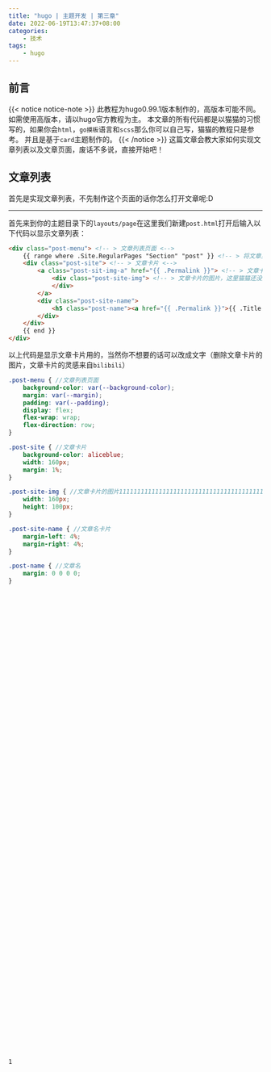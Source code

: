 ```yaml
---
title: "hugo | 主题开发 | 第三章"
date: 2022-06-19T13:47:37+08:00
categories:
    - 技术
tags:
    - hugo
---
```


## 前言
{{< notice notice-note >}}
此教程为hugo0.99.1版本制作的，高版本可能不同。如需使用高版本，请以hugo官方教程为主。
本文章的所有代码都是以猫猫的习惯写的，如果你会`html`，`go摸板`语言和`scss`那么你可以自己写，猫猫的教程只是参考。
并且是基于`card`主题制作的。
{{< /notice >}}
这篇文章会教大家如何实现文章列表以及文章页面，废话不多说，直接开始吧！
## 文章列表
首先是实现文章列表，不先制作这个页面的话你怎么打开文章呢:D
- - -
首先来到你的主题目录下的`layouts/page`在这里我们新建`post.html`打开后输入以下代码以显示文章列表：
```html
<div class="post-menu"> <!-- > 文章列表页面 <-->
    {{ range where .Site.RegularPages "Section" "post" }} <!-- > 将文章显示出来 <-->
    <div class="post-site"> <!-- > 文章卡片 <-->
        <a class="post-sit-img-a" href="{{ .Permalink }}"> <!-- > 文章卡片的图片链接（点击后进入文章页面） <-->
            <div class="post-site-img"> <!-- > 文章卡片的图片，这里猫猫还没搞明白，所以只有一个用来占位置的东西 <-->
            </div>
        </a>
        <div class="post-site-name"> 
            <h5 class="post-name"><a href="{{ .Permalink }}">{{ .Title }}</a></h5> <!-- > 文章名称 <-->
        </div>
    </div>
    {{ end }}
</div>
```
以上代码是显示文章卡片用的，当然你不想要的话可以改成文字（删除文章卡片的图片，文章卡片的灵感来自`bilibili`）
```scss
.post-menu { //文章列表页面
    background-color: var(--background-color);
    margin: var(--margin); 
    padding: var(--padding);
    display: flex;
    flex-wrap: wrap;
    flex-direction: row;
}

.post-site { //文章卡片
    background-color: aliceblue;
    width: 160px;
    margin: 1%;
}

.post-site-img { //文章卡片的图片111111111111111111111111111111111111111111111111111111123333366666666666666666666666
    width: 160px;
    height: 100px;
}

.post-site-name { //文章名卡片
    margin-left: 4%;
    margin-right: 4%;
}

.post-name { //文章名
    margin: 0 0 0 0;
}



































































1
```